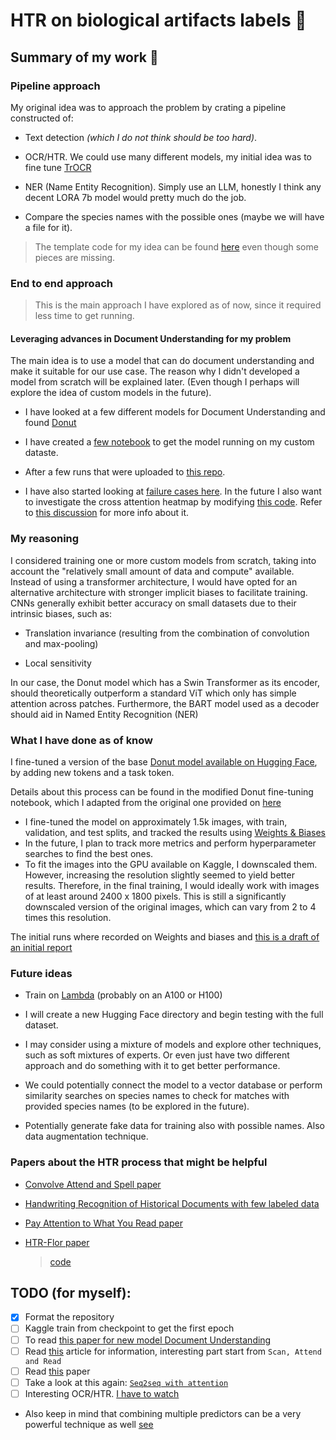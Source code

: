 # HTR on biological artifacts labels 🌱

## Summary of my work 📝

### Pipeline approach

My original idea was to approach the problem by crating a pipeline constructed of:

- Text detection _(which I do not think should be too hard)_.

- OCR/HTR. We could use many different models, my initial idea was to fine tune [TrOCR](https://arxiv.org/pdf/2109.10282.pdf)

- NER (Name Entity Recognition). Simply use an LLM, honestly I think any decent LORA 7b model would pretty much do the job.

- Compare the species names with the possible ones (maybe we will have a file for it).

> The template code for my idea can be found [here](https://github.com/Jac-Zac/Thesis/blob/master/pipline_example/herbarium_app.py) even though some pieces are missing.

### End to end approach
> This is the main approach I have explored as of now, since it required less time to get running.

#### Leveraging advances in Document Understanding for my problem

The main idea is to use a model that can do document understanding and make it suitable for our use case. The reason why I didn't developed a model from scratch will be explained later. (Even though I perhaps will explore the idea of custom models in the future).

- I have looked at a few different models for Document Understanding and found [Donut](https://arxiv.org/pdf/2111.15664.pdf)

- I have created a [few notebook](https://github.com/Jac-Zac/Thesis/tree/master/Donut_notebooks) to get the model running on my custom dataste.

- After a few runs that were uploaded to [this repo](https://huggingface.co/Jac-Zac/thesis_test_donut).

- I have also started looking at [failure cases here](https://github.com/Jac-Zac/Thesis/blob/5bd9f8c58216e776efb6cc57b0b09665bd20a99d/inference/model_evaluation.ipynb). In the future I also want to investigate the cross attention heatmap by modifying [this code](https://github.com/Jac-Zac/Thesis/blob/master/inference/template_for_cross_attention_heatmap_and_bounding_box.ipynb). Refer to [this discussion](https://github.com/clovaai/donut/issues/45) for more info about it.

### My reasoning

I considered training one or more custom models from scratch, taking into account the "relatively small amount of data and compute" available. Instead of using a transformer architecture, I would have opted for an alternative architecture with stronger implicit biases to facilitate training. CNNs generally exhibit better accuracy on small datasets due to their intrinsic biases, such as:

- Translation invariance (resulting from the combination of convolution and max-pooling)

- Local sensitivity

In our case, the Donut model which has a Swin Transformer as its encoder, should theoretically outperform a standard ViT which only has simple attention across patches. Furthermore, the BART model used as a decoder should aid in Named Entity Recognition (NER)

### What I have done as of know

I fine-tuned a version of the base [Donut model available on Hugging Face](https://huggingface.co/docs/transformers/model_doc/donut), by adding new tokens and a task token.

Details about this process can be found in the modified Donut fine-tuning notebook, which I adapted from the original one provided on [here](https://github.com/NielsRogge/Transformers-Tutorials/blob/master/Donut/CORD/Fine_tune_Donut_on_a_custom_dataset_(CORD)_with_PyTorch_Lightning.ipynb)

- I fine-tuned the model on approximately 1.5k images, with train, validation, and test splits, and tracked the results using [Weights & Biases](https://wandb.ai)
- In the future, I plan to track more metrics and perform hyperparameter searches to find the best ones.
- To fit the images into the GPU available on Kaggle, I downscaled them. However, increasing the resolution slightly seemed to yield better results. Therefore, in the final training, I would ideally work with images of at least around 2400 x 1800 pixels. This is still a significantly downscaled version of the original images, which can vary from 2 to 4 times this resolution.

The initial runs where recorded on Weights and biases and [this is a draft of an initial report](https://api.wandb.ai/links/jac-zac/3uf34i1s)

### Future ideas

- Train on [Lambda](https://lambdalabs.com/) (probably on an A100 or H100)

- I will create a new Hugging Face directory and begin testing with the full dataset.

- I may consider using a mixture of models and explore other techniques, such as soft mixtures of experts. Or even just have two different approach and do something with it to get better performance.

- We could potentially connect the model to a vector database or perform similarity searches on species names to check for matches with provided species names (to be explored in the future).

- Potentially generate fake data for training also with possible names. Also data augmentation technique.

### Papers about the HTR process that might be helpful

- [Convolve Attend and Spell paper](https://priba.github.io/assets/publi/conf/2018_GCPR_LKang.pdf)

- [Handwriting Recognition of Historical Documents with few labeled data](https://arxiv.org/pdf/1811.07768v1.pdf)

- [Pay Attention to What You Read paper](https://arxiv.org/abs/2005.13044)

- [HTR-Flor paper](https://ieeexplore.ieee.org/document/9266005)

    > [code](https://github.com/0x454447415244/HandwritingRecognitionSystem)

## TODO (for myself):

- [X] Format the repository
- [ ] Kaggle train from checkpoint to get the first epoch
- [ ] To read [this paper for new model Document Understanding](https://arxiv.org/pdf/2307.02499.pdf)
- [ ] Read [this](https://nanonets.com/blog/handwritten-character-recognition/) article for information, interesting part start from `Scan, Attend and Read`
- [ ] Read [this](https://paperswithcode.com/task/handwriting-recognition) paper
- [ ] Take a look at this again: [`Seq2seq with attention`](https://jalammar.github.io/visualizing-neural-machine-translation-mechanics-of-seq2seq-models-with-attention/)
- [ ] Interesting OCR/HTR. [I have to watch](https://www.youtube.com/watch?v=8VLkaf_hGdQ)

- Also keep in mind that combining multiple predictors can be a very powerful technique as well [see](https://dl.gi.de/handle/20.500.12116/16993)
